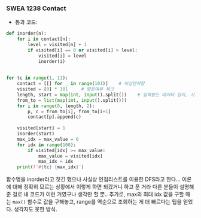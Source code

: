 ### SWEA 1238 Contact
- 통과 코드:
```python
def inorder(n):  
    for i in contact[n]:  
        level = visited[n] + 1  
        if visited[i] == 0 or visited[i] > level:  
            visited[i] = level  
            inorder(i)  
  
  
for tc in range(1, 11):  
    contact = [[] for _ in range(101)]    # 비상연락망  
    visited = [0] * 101     # 방문여부 체크  
    length, start = map(int, input().split())    # 입력받는 데이터 길이, 시작점  
    from_to = list(map(int, input().split()))  
    for i in range(0, length, 2):  
        p, c = from_to[i], from_to[i+1]  
        contact[p].append(c)  
  
    visited[start] = 1  
    inorder(start)  
    max_idx = max_value = 0  
    for idx in range(100):  
        if visited[idx] >= max_value:  
            max_value = visited[idx]  
            max_idx = idx  
    print(f'#{tc} {max_idx}')
```
함수명을 inorder라고 짓긴 했으나 사실상 인접리스트를 이용한 DFS라고 한다... 이론에 대해 정확히 모르는 상황에서 이렇게 하면 되겠거니 하고 푼 거라 다른 분들이 설명해준 걸로 내 코드가 이런 거였구나 생각만 할 뿐..
추가로, max의 최대 idx 값을 구할 때는 `max()` 함수로 값을 구해놓고, range를 역순으로 조회하는 게 더 빠르다는 팁을 얻었다. 생각지도 못한 방식.